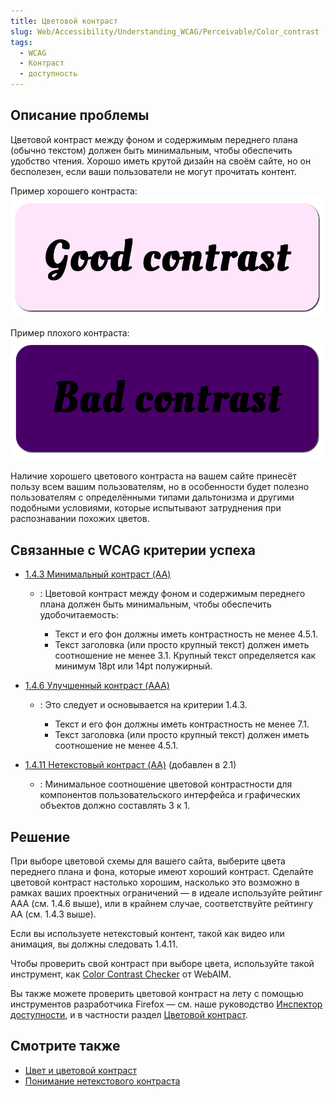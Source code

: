 ```yaml
---
title: Цветовой контраст
slug: Web/Accessibility/Understanding_WCAG/Perceivable/Color_contrast
tags:
  - WCAG
  - Контраст
  - доступность
---
```


## Описание проблемы

Цветовой контраст между фоном и содержимым переднего плана (обычно текстом) должен быть минимальным, чтобы обеспечить удобство чтения. Хорошо иметь крутой дизайн на своём сайте, но он бесполезен, если ваши пользователи не могут прочитать контент.

Пример хорошего контраста:![An example of good color contrast consisting of the words good contrast with a light purple background.](screen_shot_2019-02-04_at_5.31.23_pm.png)

Пример плохого контраста:![An example of bad color contrast consisting of the words bad contrast with a dark purple background.](screen_shot_2019-02-04_at_5.31.34_pm.png)

Наличие хорошего цветового контраста на вашем сайте принесёт пользу всем вашим пользователям, но в особенности будет полезно пользователям с определёнными типами дальтонизма и другими подобными условиями, которые испытывают затруднения при распознавании похожих цветов.

## Связанные с WCAG критерии успеха

- [1.4.3 Минимальный контраст (AA)](https://www.w3.org/TR/WCAG21/#contrast-minimum)

  - : Цветовой контраст между фоном и содержимым переднего плана должен быть минимальным, чтобы обеспечить удобочитаемость:

    - Текст и его фон должны иметь контрастность не менее 4.5.1.
    - Текст заголовка (или просто крупный текст) должен иметь соотношение не менее 3.1. Крупный текст определяется как минимум 18pt или 14pt полужирный.

- [1.4.6 Улучшенный контраст (AAA)](https://www.w3.org/TR/WCAG21/#contrast-enhanced)

  - : Это следует и основывается на критерии 1.4.3.

    - Текст и его фон должны иметь контрастность не менее 7.1.
    - Текст заголовка (или просто крупный текст) должен иметь соотношение не менее 4.5.1.

- [1.4.11 Нетекстовый контраст (AA)](https://www.w3.org/TR/WCAG21/#non-text-contrast) (добавлен в 2.1)
  - : Минимальное соотношение цветовой контрастности для компонентов пользовательского интерфейса и графических объектов должно составлять 3 к 1.

## Решение

При выборе цветовой схемы для вашего сайта, выберите цвета переднего плана и фона, которые имеют хороший контраст. Сделайте цветовой контраст настолько хорошим, насколько это возможно в рамках ваших проектных ограничений — в идеале используйте рейтинг AAA (см. 1.4.6 выше), или в крайнем случае, соответствуйте рейтингу AA (см. 1.4.3 выше).

Если вы используете нетекстовый контент, такой как видео или анимация, вы должны следовать 1.4.11.

Чтобы проверить свой контраст при выборе цвета, используйте такой инструмент, как [Color Contrast Checker](http://webaim.org/resources/contrastchecker/) от WebAIM.

Вы также можете проверить цветовой контраст на лету с помощью инструментов разработчика Firefox — см. наше руководство [Инспектор доступности](/ru/docs/Tools/Инспектор_доступности), и в частности раздел [Цветовой контраст](/ru/docs/Tools/Инспектор_доступности#Цветовой_контраст).

## Смотрите также

- [Цвет и цветовой контраст](/ru/docs/Learn/Accessibility/CSS_and_JavaScript#Color_and_color_contrast)
- [Понимание нетекстового контраста](https://www.w3.org/WAI/WCAG21/Understanding/non-text-contrast.html)
